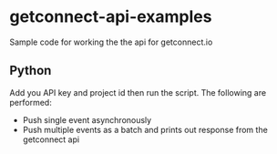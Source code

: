 # getconnect-api-examples
Sample code for working the the api for getconnect.io

## Python
Add you API key and project id then run the script. The following are performed:
* Push single event asynchronously
* Push multiple events as a batch and prints out response from the getconnect api
